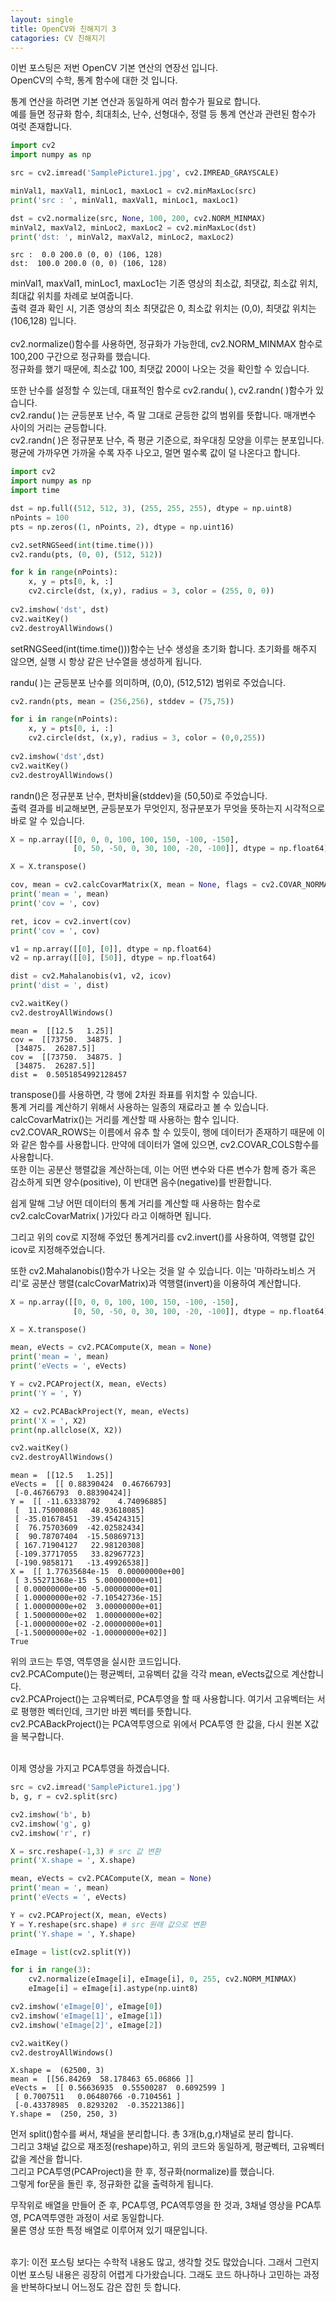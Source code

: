 ```yaml
---
layout: single
title: OpenCV와 친해지기 3
catagories: CV 친해지기
---
```




이번 포스팅은 저번 OpenCV 기본 연산의 연장선 입니다.
<br>
OpenCV의 수학, 통계 함수에 대한 것 입니다.
<br>

통계 연산을 하려면 기본 연산과 동일하게 여러 함수가 필요로 합니다.
<br>
예를 들면 정규화 함수, 최대최소, 난수, 선형대수, 정렬 등 통계 연산과 관련된 함수가 여럿 존재합니다.


```python
import cv2
import numpy as np

src = cv2.imread('SamplePicture1.jpg', cv2.IMREAD_GRAYSCALE)

minVal1, maxVal1, minLoc1, maxLoc1 = cv2.minMaxLoc(src)
print('src : ', minVal1, maxVal1, minLoc1, maxLoc1)

dst = cv2.normalize(src, None, 100, 200, cv2.NORM_MINMAX)
minVal2, maxVal2, minLoc2, maxLoc2 = cv2.minMaxLoc(dst)
print('dst: ', minVal2, maxVal2, minLoc2, maxLoc2)
```

    src :  0.0 200.0 (0, 0) (106, 128)
    dst:  100.0 200.0 (0, 0) (106, 128)
    

minVal1, maxVal1, minLoc1, maxLoc1는 기존 영상의 최소값, 최댓값, 최소값 위치, 최대값 위치를 차례로 보여줍니다.
<br>
출력 결과 확인 시, 기존 영상의 최소 최댓값은 0, 최소값 위치는 (0,0), 최댓값 위치는 (106,128) 입니다.
<br>
<br>
cv2.normalize()함수를 사용하면, 정규화가 가능한데, cv2.NORM_MINMAX 함수로 100,200 구간으로 정규화를 했습니다.
<br>
정규화를 했기 때문에, 최소값 100, 최댓값 200이 나오는 것을 확인할 수 있습니다.

또한 난수를 설정할 수 있는데, 대표적인 함수로 cv2.randu( ), cv2.randn( )함수가 있습니다.
<br>
cv2.randu( )는 균등분포 난수, 즉 말 그대로 균등한 값의 범위를 뜻합니다. 매개변수 사이의 거리는 균등합니다.
<br>
cv2.randn( )은 정규분포 난수, 즉 평균 기준으로, 좌우대칭 모양을 이루는 분포입니다.
<br>
평균에 가까우면 가까울 수록 자주 나오고, 멀면 멀수록 값이 덜 나온다고 합니다.


```python
import cv2
import numpy as np
import time

dst = np.full((512, 512, 3), (255, 255, 255), dtype = np.uint8)
nPoints = 100
pts = np.zeros((1, nPoints, 2), dtype = np.uint16)

cv2.setRNGSeed(int(time.time()))
cv2.randu(pts, (0, 0), (512, 512))

for k in range(nPoints):
    x, y = pts[0, k, :]
    cv2.circle(dst, (x,y), radius = 3, color = (255, 0, 0))
    
cv2.imshow('dst', dst)
cv2.waitKey()
cv2.destroyAllWindows()
```

setRNGSeed(int(time.time()))함수는 난수 생성을 초기화 합니다. 초기화를 해주지 않으면, 실행 시 항상 같은 난수열을 생성하게 됩니다.

randu( )는 균등분포 난수를 의미하며, (0,0), (512,512) 범위로 주었습니다.


```python
cv2.randn(pts, mean = (256,256), stddev = (75,75))

for i in range(nPoints):
    x, y = pts[0, i, :]
    cv2.circle(dst, (x,y), radius = 3, color = (0,0,255))
    
cv2.imshow('dst',dst)
cv2.waitKey()
cv2.destroyAllWindows()
```

randn()은 정규분포 난수, 편차비율(stddev)을 (50,50)로 주었습니다.
<br>
출력 결과를 비교해보면, 균등분포가 무엇인지, 정규분포가 무엇을 뜻하는지 시각적으로 바로 알 수 있습니다.


```python
X = np.array([[0, 0, 0, 100, 100, 150, -100, -150],
              [0, 50, -50, 0, 30, 100, -20, -100]], dtype = np.float64)

X = X.transpose()

cov, mean = cv2.calcCovarMatrix(X, mean = None, flags = cv2.COVAR_NORMAL + cv2.COVAR_ROWS)
print('mean = ', mean)
print('cov = ', cov)

ret, icov = cv2.invert(cov)
print('cov = ', cov)

v1 = np.array([[0], [0]], dtype = np.float64)
v2 = np.array([[0], [50]], dtype = np.float64)

dist = cv2.Mahalanobis(v1, v2, icov)
print('dist = ', dist)

cv2.waitKey()
cv2.destroyAllWindows()
```

    mean =  [[12.5   1.25]]
    cov =  [[73750.  34875. ]
     [34875.  26287.5]]
    cov =  [[73750.  34875. ]
     [34875.  26287.5]]
    dist =  0.5051854992128457
    

transpose()를 사용하면, 각 행에 2차원 좌표를 위치할 수 있습니다.
<br>
통계 거리를 계산하기 위해서 사용하는 일종의 재료라고 볼 수 있습니다.
<br>
calcCovarMatrix()는 거리를 계산할 때 사용하는 함수 입니다.
<br>
cv2.COVAR_ROWS는 이름에서 유추 할 수 있듯이, 행에 데이터가 존재하기 때문에 이와 같은 함수를 사용합니다. 만약에 데이터가 열에 있으면, cv2.COVAR_COLS함수를 사용합니다.
<br>
또한 이는 공분산 행렬값을 계산하는데, 이는 어떤 변수와 다른 변수가 함께 증가 혹은 감소하게 되면 양수(positive), 이 반대면 음수(negative)를 반환합니다.

쉽게 말해 그냥 어떤 데이터의 통계 거리를 계산할 때 사용하는 함수로 cv2.calcCovarMatrix( )가있다 라고 이해하면 됩니다.

그리고 위의 cov로 지정해 주었던 통계거리를 cv2.invert()를 사용하여, 역행렬 값인 icov로 지정해주었습니다.

또한 cv2.Mahalanobis()함수가 나오는 것을 알 수 있습니다. 이는 '마하라노비스 거리'로 공분산 행렬(calcCovarMatrix)과 역행렬(invert)을 이용하여 계산합니다.


```python
X = np.array([[0, 0, 0, 100, 100, 150, -100, -150],
              [0, 50, -50, 0, 30, 100, -20, -100]], dtype = np.float64)

X = X.transpose()

mean, eVects = cv2.PCACompute(X, mean = None)
print('mean = ', mean)
print('eVects = ', eVects)

Y = cv2.PCAProject(X, mean, eVects)
print('Y = ', Y)

X2 = cv2.PCABackProject(Y, mean, eVects)
print('X = ', X2)
print(np.allclose(X, X2))

cv2.waitKey()
cv2.destroyAllWindows()

```

    mean =  [[12.5   1.25]]
    eVects =  [[ 0.88390424  0.46766793]
     [-0.46766793  0.88390424]]
    Y =  [[ -11.63338792    4.74096885]
     [  11.75000868   48.93618085]
     [ -35.01678451  -39.45424315]
     [  76.75703609  -42.02582434]
     [  90.78707404  -15.50869713]
     [ 167.71904127   22.98120308]
     [-109.37717055   33.82967723]
     [-190.9858171   -13.49926538]]
    X =  [[ 1.77635684e-15  0.00000000e+00]
     [ 3.55271368e-15  5.00000000e+01]
     [ 0.00000000e+00 -5.00000000e+01]
     [ 1.00000000e+02 -7.10542736e-15]
     [ 1.00000000e+02  3.00000000e+01]
     [ 1.50000000e+02  1.00000000e+02]
     [-1.00000000e+02 -2.00000000e+01]
     [-1.50000000e+02 -1.00000000e+02]]
    True
    

위의 코드는 투영, 역투영을 실시한 코드입니다.
<br>
cv2.PCACompute()는 평균벡터, 고유벡터 값을 각각 mean, eVects값으로 계산합니다.
<br>
cv2.PCAProject()는 고유벡터로, PCA투영을 할 때 사용합니다. 여기서 고유벡터는 서로 평행한 벡터인데, 크기만 바뀐 벡터를 뜻합니다.
<br>
cv2.PCABackProject()는 PCA역투영으로 위에서 PCA투영 한 값을, 다시 원본 X값을 복구합니다.

<br>
이제 영상을 가지고 PCA투영을 하겠습니다.


```python
src = cv2.imread('SamplePicture1.jpg')
b, g, r = cv2.split(src)

cv2.imshow('b', b)
cv2.imshow('g', g)
cv2.imshow('r', r)

X = src.reshape(-1,3) # src 값 변환
print('X.shape = ', X.shape)

mean, eVects = cv2.PCACompute(X, mean = None)
print('mean = ', mean)
print('eVects = ', eVects)

Y = cv2.PCAProject(X, mean, eVects)
Y = Y.reshape(src.shape) # src 원래 값으로 변환
print('Y.shape = ', Y.shape)

eImage = list(cv2.split(Y))

for i in range(3):
    cv2.normalize(eImage[i], eImage[i], 0, 255, cv2.NORM_MINMAX)
    eImage[i] = eImage[i].astype(np.uint8)

cv2.imshow('eImage[0]', eImage[0])
cv2.imshow('eImage[1]', eImage[1])
cv2.imshow('eImage[2]', eImage[2])

cv2.waitKey()
cv2.destroyAllWindows()
```

    X.shape =  (62500, 3)
    mean =  [[56.84269  58.178463 65.06866 ]]
    eVects =  [[ 0.56636935  0.55500287  0.6092599 ]
     [ 0.7007511   0.06480766 -0.7104561 ]
     [-0.43378985  0.8293202  -0.35221386]]
    Y.shape =  (250, 250, 3)
    

먼저 split()함수를 써서, 채널을 분리합니다. 총 3개(b,g,r)채널로 분리 합니다.
<br>
그리고 3채널 값으로 재조정(reshape)하고, 위의 코드와 동일하게, 평균벡터, 고유벡터 값을 계산을 합니다.
<br>
그리고 PCA투영(PCAProject)을 한 후, 정규화(normalize)를 했습니다.
<br>
그렇게 for문을 돌린 후, 정규화한 값을 출력하게 됩니다.

무작위로 배열을 만들어 준 후, PCA투영, PCA역투영을 한 것과, 3채널 영상을 PCA투영, PCA역투영한 과정이 서로 동일합니다.
<br>
물론 영상 또한 특정 배열로 이루어져 있기 때문입니다.

<br>
후기: 이전 포스팅 보다는 수학적 내용도 많고, 생각할 것도 많았습니다. 그래서 그런지 이번 포스팅 내용은 굉장히 어렵게 다가왔습니다. 그래도 코드 하나하나 고민하는 과정을 반복하다보니 어느정도 감은 잡힌 듯 합니다.
